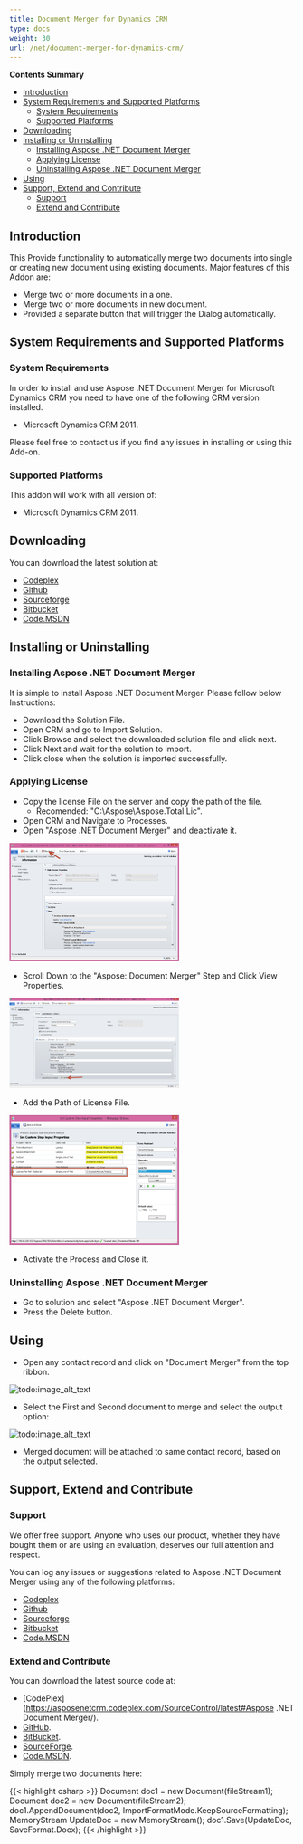 ```yaml
---
title: Document Merger for Dynamics CRM
type: docs
weight: 30
url: /net/document-merger-for-dynamics-crm/
---
```


**Contents Summary**

- [Introduction](#DocumentMergerforDynamicsCRM-Introduction)
- [System Requirements and Supported Platforms](#DocumentMergerforDynamicsCRM-SystemRequirementsandSupportedPlatforms) 
  - [System Requirements](#DocumentMergerforDynamicsCRM-SystemRequirements)
  - [Supported Platforms](#DocumentMergerforDynamicsCRM-SupportedPlatforms)
- [Downloading](#DocumentMergerforDynamicsCRM-Downloading)
- [Installing or Uninstalling](#DocumentMergerforDynamicsCRM-InstallingorUninstalling) 
  - [Installing Aspose .NET Document Merger](#DocumentMergerforDynamicsCRM-InstallingAspose.NETDocumentMerger)
  - [Applying License](#DocumentMergerforDynamicsCRM-ApplyingLicense)
  - [Uninstalling Aspose .NET Document Merger](#DocumentMergerforDynamicsCRM-UninstallingAspose.NETDocumentMerger)
- [Using](#DocumentMergerforDynamicsCRM-Using)
- [Support, Extend and Contribute](#DocumentMergerforDynamicsCRM-Support,ExtendandContribute) 
  - [Support](#DocumentMergerforDynamicsCRM-Support)
  - [Extend and Contribute](#DocumentMergerforDynamicsCRM-ExtendandContribute)

## **Introduction**

This Provide functionality to automatically merge two documents into single or creating new document using existing documents.
Major features of this Addon are:

- Merge two or more documents in a one.
- Merge two or more documents in new document.
- Provided a separate button that will trigger the Dialog automatically.

## **System Requirements and Supported Platforms**

### **System Requirements**

In order to install and use Aspose .NET Document Merger for Microsoft Dynamics CRM you need to have one of the following CRM version installed.

- Microsoft Dynamics CRM 2011.

Please feel free to contact us if you find any issues in installing or using this Add-on.

### **Supported Platforms**

This addon will work with all version of:

- Microsoft Dynamics CRM 2011.

## **Downloading**

You can download the latest solution at:

- [Codeplex](http://goo.gl/nZJc8N)
- [Github](http://goo.gl/QHL5V6)
- [Sourceforge](http://goo.gl/vKdnuX)
- [Bitbucket](http://goo.gl/EHLHBr)
- [Code.MSDN](http://goo.gl/Vlaj4q)

## **Installing or Uninstalling**

### **Installing Aspose .NET Document Merger**

It is simple to install Aspose .NET Document Merger. Please follow below Instructions:

- Download the Solution File.
- Open CRM and go to Import Solution.
- Click Browse and select the downloaded solution file and click next.
- Click Next and wait for the solution to import.
- Click close when the solution is imported successfully.

### **Applying License**

- Copy the license File on the server and copy the path of the file. 
  - Recomended: "C:\Aspose\Aspose.Total.Lic".
- Open CRM and Navigate to Processes.
- Open "Aspose .NET Document Merger" and deactivate it. 

![todo:image_alt_text](document-merger-for-dynamics-crm_1)

- Scroll Down to the "Aspose: Document Merger" Step and Click View Properties. 

![todo:image_alt_text](document-merger-for-dynamics-crm_2)

- Add the Path of License File. 

![todo:image_alt_text](document-merger-for-dynamics-crm_3)

- Activate the Process and Close it.

### **Uninstalling Aspose .NET Document Merger**

- Go to solution and select "Aspose .NET Document Merger".
- Press the Delete button.

## **Using**

- Open any contact record and click on "Document Merger" from the top ribbon. 

![todo:image_alt_text](/download/thumbnails/2589724/693935211)

- Select the First and Second document to merge and select the output option: 

![todo:image_alt_text](/download/thumbnails/2589724/1045759710)

- Merged document will be attached to same contact record, based on the output selected.

## **Support, Extend and Contribute**

### **Support**

We offer free support. Anyone who uses our product, whether they have bought them or are using an evaluation, deserves our full attention and respect.

You can log any issues or suggestions related to Aspose .NET Document Merger using any of the following platforms:

- [Codeplex](http://goo.gl/nZJc8N)
- [Github](http://goo.gl/QHL5V6)
- [Sourceforge](http://goo.gl/vKdnuX)
- [Bitbucket](http://goo.gl/EHLHBr)
- [Code.MSDN](http://goo.gl/Vlaj4q)

### **Extend and Contribute**

You can download the latest source code at:

- [CodePlex](https://asposenetcrm.codeplex.com/SourceControl/latest#Aspose .NET Document Merger/).
- [GitHub](https://github.com/asposemarketplace/asposenetcrm/tree/AsposeDocumentGenerator-1.0.0.2011/Aspose%20.NET%20Document%20Merger/Source%20Code).
- [BitBucket](https://bitbucket.org/asposemarketplace/aspose-.net-for-dynamics-crm/src/7ce93ebc181bba2b22539bfe183c68872f812070/Aspose%20.NET%20Document%20Merger/Source%20Code/?at=master).
- [SourceForge](http://sourceforge.net/p/asposenetcrm/code/ci/master/tree/Aspose%20.NET%20Document%20Merger/Source%20Code/).
- [Code.MSDN](https://code.msdn.microsoft.com/Aspose-NET-Document-Merger-f3f7822d/view/SourceCode#content).

Simply merge two documents here:

{{< highlight csharp >}}
Document doc1 = new Document(fileStream1);
Document doc2 = new Document(fileStream2);
doc1.AppendDocument(doc2, ImportFormatMode.KeepSourceFormatting);
MemoryStream UpdateDoc = new MemoryStream();
doc1.Save(UpdateDoc, SaveFormat.Docx);
{{< /highlight >}}
